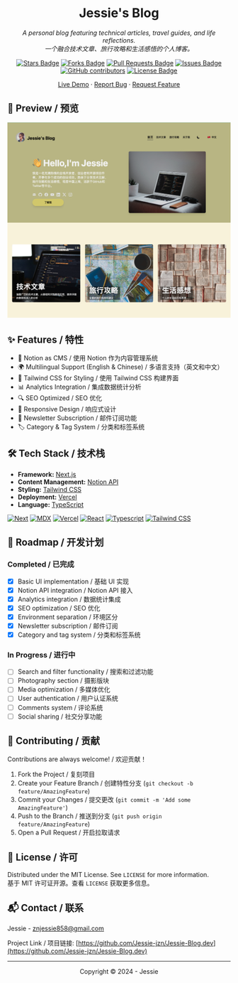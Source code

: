 <h1 align="center">Jessie's Blog</h1>
<p align="center"><i>A personal blog featuring technical articles, travel guides, and life reflections.
<br>
一个融合技术文章、旅行攻略和生活感悟的个人博客。</i></p>

<div align="center">
    <a href="https://github.com/Jessie-jzn/Next-Notion-Blog/stargazers"><img src="https://img.shields.io/github/stars/Jessie-jzn/Next-Notion-Blog" alt="Stars Badge"/></a>
    <a href="https://github.com/Jessie-jzn/Next-Notion-Blog/network/members"><img src="https://img.shields.io/github/forks/Jessie-jzn/Next-Notion-Blog" alt="Forks Badge"/></a>
    <a href="https://github.com/Jessie-jzn/Next-Notion-Blog/pulls"><img src="https://img.shields.io/github/issues-pr/Jessie-jzn/Next-Notion-Blog" alt="Pull Requests Badge"/></a>
    <a href="https://github.com/Jessie-jzn/Next-Notion-Blog/issues"><img src="https://img.shields.io/github/issues/Jessie-jzn/Next-Notion-Blog" alt="Issues Badge"/></a>
    <a href="https://github.com/Jessie-jzn/Next-Notion-Blog/graphs/contributors"><img alt="GitHub contributors" src="https://img.shields.io/github/contributors/Jessie-jzn/Next-Notion-Blog?color=2b9348"></a>
    <a href="https://github.com/Jessie-jzn/Next-Notion-Blog/blob/master/LICENSE"><img src="https://img.shields.io/github/license/Jessie-jzn/Next-Notion-Blog?color=2b9348" alt="License Badge"/></a>
</div>

<p align="center">
    <a href="https://www.jessieontheroad.com/">Live Demo</a>
    ·
    <a href="https://github.com/Jessie-jzn/Jessie-Blog.dev/issues">Report Bug</a>
    ·
    <a href="https://github.com/Jessie-jzn/Jessie-Blog.dev/issues">Request Feature</a>
</p>

## 📸 Preview / 预览

<a href="https://www.jessieontheroad.com"><img src="https://github.com/Jessie-jzn/Jessie-Blog.dev/blob/main/public/images/website.png" alt="Blog Preview" /></a>

## ✨ Features / 特性

- 📝 Notion as CMS / 使用 Notion 作为内容管理系统
- 🌍 Multilingual Support (English & Chinese) / 多语言支持（英文和中文）
- 🎨 Tailwind CSS for Styling / 使用 Tailwind CSS 构建界面
- 📊 Analytics Integration / 集成数据统计分析
- 🔍 SEO Optimized / SEO 优化
- 📱 Responsive Design / 响应式设计
- 📧 Newsletter Subscription / 邮件订阅功能
- 🏷️ Category & Tag System / 分类和标签系统

## 🛠️ Tech Stack / 技术栈

- **Framework:** [Next.js](https://nextjs.org/)
- **Content Management:** [Notion API](https://developers.notion.com)
- **Styling:** [Tailwind CSS](https://tailwindcss.com/)
- **Deployment:** [Vercel](https://vercel.com/)
- **Language:** [TypeScript](https://www.typescriptlang.org/)

[![Next][Next.js]][Next-url] [![MDX][MDX]][MDX-url] [![Vercel][Vercel]][Vercel-url] [![React][React]][React-url] [![Typescript][Typescript]][Typescript-url] [![Tailwind CSS][Tailwind CSS]][Tailwind CSS-url]

## 🚀 Roadmap / 开发计划

### Completed / 已完成

- [x] Basic UI implementation / 基础 UI 实现
- [x] Notion API integration / Notion API 接入
- [x] Analytics integration / 数据统计集成
- [x] SEO optimization / SEO 优化
- [x] Environment separation / 环境区分
- [x] Newsletter subscription / 邮件订阅
- [x] Category and tag system / 分类和标签系统

### In Progress / 进行中

- [ ] Search and filter functionality / 搜索和过滤功能
- [ ] Photography section / 摄影版块
- [ ] Media optimization / 多媒体优化
- [ ] User authentication / 用户认证系统
- [ ] Comments system / 评论系统
- [ ] Social sharing / 社交分享功能

## 🤝 Contributing / 贡献

Contributions are always welcome! / 欢迎贡献！

1. Fork the Project / 复刻项目
2. Create your Feature Branch / 创建特性分支 (`git checkout -b feature/AmazingFeature`)
3. Commit your Changes / 提交更改 (`git commit -m 'Add some AmazingFeature'`)
4. Push to the Branch / 推送到分支 (`git push origin feature/AmazingFeature`)
5. Open a Pull Request / 开启拉取请求

## 📝 License / 许可

Distributed under the MIT License. See `LICENSE` for more information.
<br>
基于 MIT 许可证开源。查看 `LICENSE` 获取更多信息。

## 📬 Contact / 联系

Jessie - znjessie858@gmail.com

Project Link / 项目链接: [https://github.com/Jessie-jzn/Jessie-Blog.dev](https://github.com/Jessie-jzn/Jessie-Blog.dev)

---

<p align="center">Copyright © 2024 - Jessie</p>

<!-- MARKDOWN LINKS & IMAGES -->

[Next.js]: https://img.shields.io/badge/next.js-000000?style=for-the-badge&logo=nextdotjs&logoColor=white
[Next-url]: https://nextjs.org/
[Typescript]: https://img.shields.io/badge/TypeScript-3178C6?style=for-the-badge&logo=typescript&logoColor=white
[Typescript-url]: https://www.typescriptlang.org/
[Tailwind CSS]: https://img.shields.io/badge/Tailwind_CSS-38B2AC?style=for-the-badge&logo=tailwind-css&logoColor=white
[Tailwind CSS-url]: https://tailwindcss.com/
[MDX]: https://img.shields.io/badge/MDX-000000?style=for-the-badge&logo=mdx&logoColor=white
[MDX-url]: https://mdxjs.com/
[React]: https://img.shields.io/badge/React-20232A?style=for-the-badge&logo=react&logoColor=61DAFB
[React-url]: https://reactjs.org/
[Vercel]: https://img.shields.io/badge/Vercel-000000?style=for-the-badge&logo=vercel&logoColor=white
[Vercel-url]: https://vercel.com/
